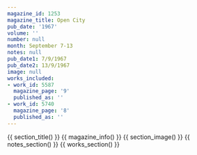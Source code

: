```yaml
---
magazine_id: 1253
magazine_title: Open City
pub_date: '1967'
volume: ''
number: null
month: September 7-13
notes: null
pub_date1: 7/9/1967
pub_date2: 13/9/1967
image: null
works_included:
- work_id: 5587
  magazine_page: '9'
  published_as: ''
- work_id: 5740
  magazine_page: '8'
  published_as: ''
---
```


{{ section_title() }}
{{ magazine_info() }}
{{ section_image() }}
{{ notes_section() }}
{{ works_section() }}
